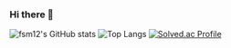 ### Hi there 👋

<!--
**fsm12/fsm12** is a ✨ _special_ ✨ repository because its `README.md` (this file) appears on your GitHub profile.

Here are some ideas to get you started:

- 🔭 I’m currently working on ...
- 🌱 I’m currently learning ...
- 👯 I’m looking to collaborate on ...
- 🤔 I’m looking for help with ...
- 💬 Ask me about ...
- 📫 How to reach me: ...
- 😄 Pronouns: ...
- ⚡ Fun fact: ...
-->

![fsm12's GitHub stats](https://github-readme-stats.vercel.app/api?username=fsm12&show_icons=true&theme=highcontrast)  ![Top Langs](https://github-readme-stats.vercel.app/api/top-langs/?username=fsm12&layout=compact&theme=tokyonight)
[![Solved.ac Profile](http://mazassumnida.wtf/api/v2/generate_badge?boj=fsm1204)](https://solved.ac/fsm1204/)
